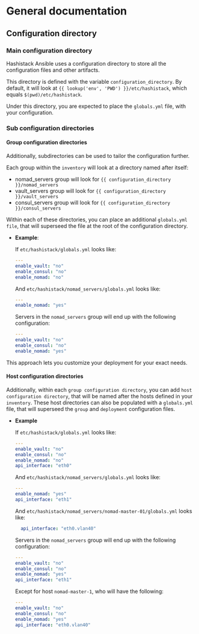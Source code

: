 # General documentation

## Configuration directory

### Main configuration directory

Hashistack Ansible uses a configuration directory to store all the configuration files and other artifacts.

This directory is defined with the variable `configuration_directory`. By default, it will look at `{{ lookup('env', 'PWD') }}/etc/hashistack`, which equals `$(pwd)/etc/hashistack`.

Under this directory, you are expected to place the `globals.yml` file, with your configuration.

### Sub configuration directories

#### Group configuration directories

Additionally, subdirectories can be used to tailor the configuration further.

Each group within the `inventory` will look at a directory named after itself:

- nomad_servers group will look for `{{ configuration_directory }}/nomad_servers`
- vault_servers group will look for `{{ configuration_directory }}/vault_servers`
- consul_servers group will look for `{{ configuration_directory }}/consul_servers`

Within each of these directories, you can place an additional `globals.yml file`, that will superseed the file at the root of the configuration directory.

- **Example**:

  If `etc/hashistack/globals.yml` looks like:

  ```yaml
  ---
  enable_vault: "no"
  enable_consul: "no"
  enable_nomad: "no"
  ```

  And `etc/hashistack/nomad_servers/globals.yml` looks like:

  ```yaml
  ---
  enable_nomad: "yes"
  ```

  Servers in the `nomad_servers` group will end up with the following configuration:

  ```yaml
  ---
  enable_vault: "no"
  enable_consul: "no"
  enable_nomad: "yes"
  ```

This approach lets you customize your deployment for your exact needs.

#### Host configuration directories

Additionally, within each `group configuration directory`, you can add `host configuration directory`, that will be named after the hosts defined in your `inventory`. These host directories can also be populated with a `globals.yml` file, that will superseed the `group` and `deployment` configuration files.

- **Example**

  If `etc/hashistack/globals.yml` looks like:

  ```yaml
  ---
  enable_vault: "no"
  enable_consul: "no"
  enable_nomad: "no"
  api_interface: "eth0"
  ```

  And `etc/hashistack/nomad_servers/globals.yml` looks like:

  ```yaml
  ---
  enable_nomad: "yes"
  api_interface: "eth1"
  ```

  And `etc/hashistack/nomad_servers/nomad-master-01/globals.yml` looks like:

  ```yaml
    api_interface: "eth0.vlan40"
  ```

  Servers in the `nomad_servers` group will end up with the following configuration:

  ```yaml
  ---
  enable_vault: "no"
  enable_consul: "no"
  enable_nomad: "yes"
  api_interface: "eth1"
  ```
  Except for host `nomad-master-1`, who will have the following:

  ```yaml
  ---
  enable_vault: "no"
  enable_consul: "no"
  enable_nomad: "yes"
  api_interface: "eth0.vlan40"
  ```
